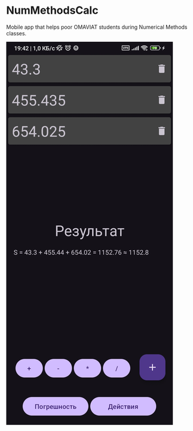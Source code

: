 # NumMethodsCalc

Mobile app that helps poor OMAVIAT students during Numerical Methods classes.


![App](https://github.com/aiinty/NumMethodsCalc/blob/master/screen.jpg)

